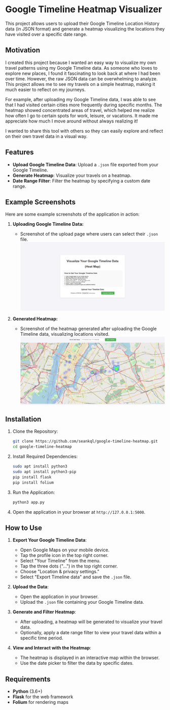 # Google Timeline Heatmap Visualizer

This project allows users to upload their Google Timeline Location History data (in JSON format) and generate a heatmap visualizing the locations they have visited over a specific date range.

## Motivation

I created this project because I wanted an easy way to visualize my own travel patterns using my Google Timeline data. As someone who loves to explore new places, I found it fascinating to look back at where I had been over time. However, the raw JSON data can be overwhelming to analyze. This project allows me to see my travels on a simple heatmap, making it much easier to reflect on my journeys.

For example, after uploading my Google Timeline data, I was able to see that I had visited certain cities more frequently during specific months. The heatmap showed concentrated areas of travel, which helped me realize how often I go to certain spots for work, leisure, or vacations. It made me appreciate how much I move around without always realizing it!

I wanted to share this tool with others so they can easily explore and reflect on their own travel data in a visual way.

## Features

-   **Upload Google Timeline Data**: Upload a `.json` file exported from your Google Timeline.
-   **Generate Heatmap**: Visualize your travels on a heatmap.
-   **Date Range Filter**: Filter the heatmap by specifying a custom date range.

## Example Screenshots

Here are some example screenshots of the application in action:
1. **Uploading Google Timeline Data:**
   - Screenshot of the upload page where users can select their `.json` file.
   ![Upload Screen](./assets/upload_screen_example.png)

2. **Generated Heatmap:**
   - Screenshot of the heatmap generated after uploading the Google Timeline data, visualizing locations visited.
   ![Heatmap Example](./assets/heatmap_example.png)

## Installation

1.  Clone the Repository:
    ```bash
    git clone https://github.com/seankql/google-timeline-heatmap.git
    cd google-timeline-heatmap
    ```
2.  Install Required Dependencies:
    ```bash
    sudo apt install python3
    sudo apt install python3-pip
    pip install flask
    pip install folium
    ```
3.  Run the Application:
    ```bash
    python3 app.py
    ```
4.  Open the application in your browser at `http://127.0.0.1:5000`.

## How to Use

1.  **Export Your Google Timeline Data**:
    -   Open Google Maps on your mobile device.
    -   Tap the profile icon in the top right corner.
    -   Select "Your Timeline" from the menu.
    -   Tap the three dots ("...") in the top right corner.
    -   Choose "Location & privacy settings."
    -   Select "Export Timeline data" and save the `.json` file.

2.  **Upload the Data**:
    -   Open the application in your browser.
    -   Upload the `.json` file containing your Google Timeline data.

3.  **Generate and Filter Heatmap**:
    -   After uploading, a heatmap will be generated to visualize your travel data.
    -   Optionally, apply a date range filter to view your travel data within a specific time period.

4.  **View and Interact with the Heatmap**:
    -   The heatmap is displayed in an interactive map within the browser.
    -   Use the date picker to filter the data by specific dates.

## Requirements

-   **Python** (3.6+)
-   **Flask** for the web framework
-   **Folium** for rendering maps

